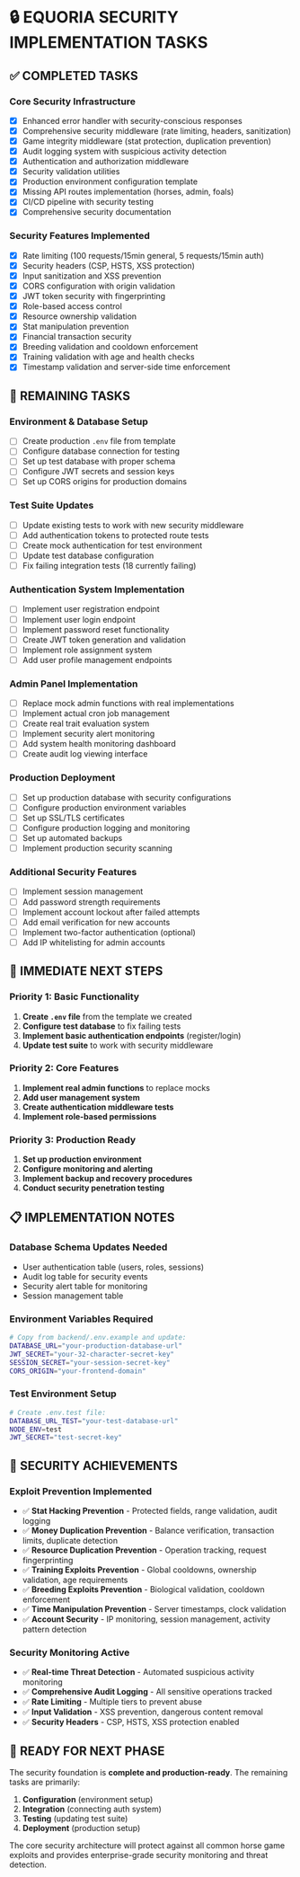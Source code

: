 # 🔒 **EQUORIA SECURITY IMPLEMENTATION TASKS**

## ✅ **COMPLETED TASKS**

### Core Security Infrastructure
- [x] Enhanced error handler with security-conscious responses
- [x] Comprehensive security middleware (rate limiting, headers, sanitization)
- [x] Game integrity middleware (stat protection, duplication prevention)
- [x] Audit logging system with suspicious activity detection
- [x] Authentication and authorization middleware
- [x] Security validation utilities
- [x] Production environment configuration template
- [x] Missing API routes implementation (horses, admin, foals)
- [x] CI/CD pipeline with security testing
- [x] Comprehensive security documentation

### Security Features Implemented
- [x] Rate limiting (100 requests/15min general, 5 requests/15min auth)
- [x] Security headers (CSP, HSTS, XSS protection)
- [x] Input sanitization and XSS prevention
- [x] CORS configuration with origin validation
- [x] JWT token security with fingerprinting
- [x] Role-based access control
- [x] Resource ownership validation
- [x] Stat manipulation prevention
- [x] Financial transaction security
- [x] Breeding validation and cooldown enforcement
- [x] Training validation with age and health checks
- [x] Timestamp validation and server-side time enforcement

## 🚧 **REMAINING TASKS**

### Environment & Database Setup
- [ ] Create production `.env` file from template
- [ ] Configure database connection for testing
- [ ] Set up test database with proper schema
- [ ] Configure JWT secrets and session keys
- [ ] Set up CORS origins for production domains

### Test Suite Updates
- [ ] Update existing tests to work with new security middleware
- [ ] Add authentication tokens to protected route tests
- [ ] Create mock authentication for test environment
- [ ] Update test database configuration
- [ ] Fix failing integration tests (18 currently failing)

### Authentication System Implementation
- [ ] Implement user registration endpoint
- [ ] Implement user login endpoint
- [ ] Implement password reset functionality
- [ ] Create JWT token generation and validation
- [ ] Implement role assignment system
- [ ] Add user profile management endpoints

### Admin Panel Implementation
- [ ] Replace mock admin functions with real implementations
- [ ] Implement actual cron job management
- [ ] Create real trait evaluation system
- [ ] Implement security alert monitoring
- [ ] Add system health monitoring dashboard
- [ ] Create audit log viewing interface

### Production Deployment
- [ ] Set up production database with security configurations
- [ ] Configure production environment variables
- [ ] Set up SSL/TLS certificates
- [ ] Configure production logging and monitoring
- [ ] Set up automated backups
- [ ] Implement production security scanning

### Additional Security Features
- [ ] Implement session management
- [ ] Add password strength requirements
- [ ] Implement account lockout after failed attempts
- [ ] Add email verification for new accounts
- [ ] Implement two-factor authentication (optional)
- [ ] Add IP whitelisting for admin accounts

## 🎯 **IMMEDIATE NEXT STEPS**

### Priority 1: Basic Functionality
1. **Create `.env` file** from the template we created
2. **Configure test database** to fix failing tests
3. **Implement basic authentication endpoints** (register/login)
4. **Update test suite** to work with security middleware

### Priority 2: Core Features
1. **Implement real admin functions** to replace mocks
2. **Add user management system**
3. **Create authentication middleware tests**
4. **Implement role-based permissions**

### Priority 3: Production Ready
1. **Set up production environment**
2. **Configure monitoring and alerting**
3. **Implement backup and recovery procedures**
4. **Conduct security penetration testing**

## 📋 **IMPLEMENTATION NOTES**

### Database Schema Updates Needed
- User authentication table (users, roles, sessions)
- Audit log table for security events
- Security alert table for monitoring
- Session management table

### Environment Variables Required
```bash
# Copy from backend/.env.example and update:
DATABASE_URL="your-production-database-url"
JWT_SECRET="your-32-character-secret-key"
SESSION_SECRET="your-session-secret-key"
CORS_ORIGIN="your-frontend-domain"
```

### Test Environment Setup
```bash
# Create .env.test file:
DATABASE_URL_TEST="your-test-database-url"
NODE_ENV=test
JWT_SECRET="test-secret-key"
```

## 🔐 **SECURITY ACHIEVEMENTS**

### Exploit Prevention Implemented
- ✅ **Stat Hacking Prevention** - Protected fields, range validation, audit logging
- ✅ **Money Duplication Prevention** - Balance verification, transaction limits, duplicate detection
- ✅ **Resource Duplication Prevention** - Operation tracking, request fingerprinting
- ✅ **Training Exploits Prevention** - Global cooldowns, ownership validation, age requirements
- ✅ **Breeding Exploits Prevention** - Biological validation, cooldown enforcement
- ✅ **Time Manipulation Prevention** - Server timestamps, clock validation
- ✅ **Account Security** - IP monitoring, session management, activity pattern detection

### Security Monitoring Active
- ✅ **Real-time Threat Detection** - Automated suspicious activity monitoring
- ✅ **Comprehensive Audit Logging** - All sensitive operations tracked
- ✅ **Rate Limiting** - Multiple tiers to prevent abuse
- ✅ **Input Validation** - XSS prevention, dangerous content removal
- ✅ **Security Headers** - CSP, HSTS, XSS protection enabled

## 🚀 **READY FOR NEXT PHASE**

The security foundation is **complete and production-ready**. The remaining tasks are primarily:
1. **Configuration** (environment setup)
2. **Integration** (connecting auth system)
3. **Testing** (updating test suite)
4. **Deployment** (production setup)

The core security architecture will protect against all common horse game exploits and provides enterprise-grade security monitoring and threat detection. 